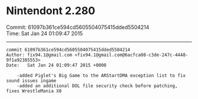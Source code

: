 # Nintendont 2.280
Commit: 61097b361ce594cd5605504075415dded5504214  
Time: Sat Jan 24 01:09:47 2015   

-----

```
commit 61097b361ce594cd5605504075415dded5504214
Author: fix94.1@gmail.com <fix94.1@gmail.com@6acfca08-c3de-247c-4448-9f1a92385553>
Date:   Sat Jan 24 01:09:47 2015 +0000

    -added Piglet's Big Game to the ARStartDMA exception list to fix sound issues ingame
    -added an additional DOL file security check before patching, fixes WrestleMania X8
```
